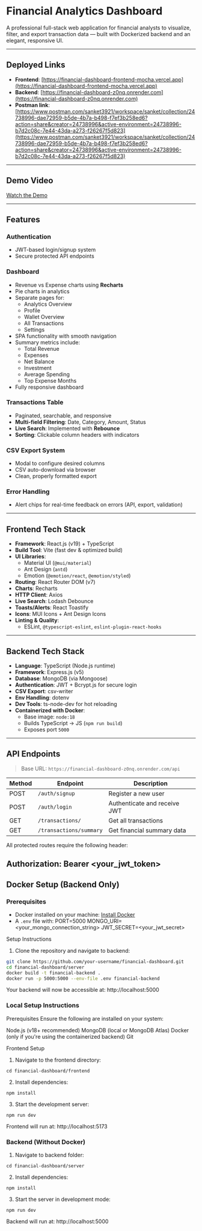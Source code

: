 # Financial Analytics Dashboard

A professional full-stack web application for financial analysts to visualize, filter, and export transaction data — built with Dockerized backend and an elegant, responsive UI.

---

## Deployed Links

- **Frontend**: [https://financial-dashboard-frontend-mocha.vercel.app](https://financial-dashboard-frontend-mocha.vercel.app)
- **Backend**: [https://financial-dashboard-z0nq.onrender.com](https://financial-dashboard-z0nq.onrender.com)
- **Postman link**: [https://www.postman.com/sanket3921/workspace/sanket/collection/24738996-dae72959-b5de-4b7a-b498-f7ef3b258ed6?action=share&creator=24738996&active-environment=24738996-b7d2c08c-7e44-43da-a273-f26267f5d823](https://www.postman.com/sanket3921/workspace/sanket/collection/24738996-dae72959-b5de-4b7a-b498-f7ef3b258ed6?action=share&creator=24738996&active-environment=24738996-b7d2c08c-7e44-43da-a273-f26267f5d823)

---

##  Demo Video

[ Watch the Demo](#) <!-- Replace with actual video link when available -->

---

## Features

###  Authentication
- JWT-based login/signup system
- Secure protected API endpoints

###  Dashboard
- Revenue vs Expense charts using **Recharts**
- Pie charts in analytics
- Separate pages for:
  - Analytics Overview
  - Profile
  - Wallet Overview
  - All Transactions
  - Settings
- SPA functionality with smooth navigation
- Summary metrics include:
  - Total Revenue
  - Expenses
  - Net Balance
  - Investment
  - Average Spending
  - Top Expense Months
- Fully responsive dashboard

###  Transactions Table
- Paginated, searchable, and responsive
- **Multi-field Filtering**: Date, Category, Amount, Status
- **Live Search**: Implemented with **Rebounce**
- **Sorting**: Clickable column headers with indicators

###  CSV Export System
- Modal to configure desired columns
- CSV auto-download via browser
- Clean, properly formatted export

###  Error Handling
- Alert chips for real-time feedback on errors (API, export, validation)

---

##  Frontend Tech Stack

- **Framework**: React.js (v19) + TypeScript
- **Build Tool**: Vite (fast dev & optimized build)
- **UI Libraries**:
  - Material UI (`@mui/material`)
  - Ant Design (`antd`)
  - Emotion (`@emotion/react`, `@emotion/styled`)
- **Routing**: React Router DOM (v7)
- **Charts**: Recharts
- **HTTP Client**: Axios
- **Live Search**: Lodash Debounce
- **Toasts/Alerts**: React Toastify
- **Icons**: MUI Icons + Ant Design Icons
- **Linting & Quality**:
  - ESLint, `@typescript-eslint`, `eslint-plugin-react-hooks`

---

##  Backend Tech Stack

- **Language**: TypeScript (Node.js runtime)
- **Framework**: Express.js (v5)
- **Database**: MongoDB (via Mongoose)
- **Authentication**: JWT + Bcrypt.js for secure login
- **CSV Export**: csv-writer
- **Env Handling**: dotenv
- **Dev Tools**: ts-node-dev for hot reloading
- **Containerized with Docker**:
  - Base image: `node:18`
  - Builds TypeScript → JS (`npm run build`)
  - Exposes port `5000`

---

##  API Endpoints

> Base URL: `https://financial-dashboard-z0nq.onrender.com/api`

| Method | Endpoint                         | Description               |
|--------|----------------------------------|---------------------------|
| POST   | `/auth/signup`                   | Register a new user       |
| POST   | `/auth/login`                    | Authenticate and receive JWT |
| GET    | `/transactions/`                 | Get all transactions      |
| GET    | `/transactions/summary`         | Get financial summary data |

All protected routes require the following header:

Authorization: Bearer <your_jwt_token>
---
##  Docker Setup (Backend Only)

###  Prerequisites
- Docker installed on your machine: [Install Docker](https://docs.docker.com/get-docker/)
- A `.env` file with:
PORT=5000
MONGO_URI=<your_mongo_connection_string>
JWT_SECRET=<your_jwt_secret>

Setup Instructions
1. Clone the repository and navigate to backend:
```bash
git clone https://github.com/your-username/financial-dashboard.git
cd financial-dashboard/server
docker build -t financial-backend .
docker run -p 5000:5000 --env-file .env financial-backend
```
Your backend will now be accessible at:
http://localhost:5000

### Local Setup Instructions
Prerequisites
Ensure the following are installed on your system:

Node.js (v18+ recommended)
MongoDB (local or MongoDB Atlas)
Docker (only if you're using the containerized backend)
Git

Frontend Setup
1. Navigate to the frontend directory:
```
cd financial-dashboard/frontend
```
2. Install dependencies:
```
npm install
```
3. Start the development server:
```
npm run dev
```
Frontend will run at:
http://localhost:5173

### Backend (Without Docker)
1. Navigate to backend folder:
```
cd financial-dashboard/server
```
2. Install dependencies:
```
npm install
```
3. Start the server in development mode:
```
npm run dev
```
Backend will run at:
http://localhost:5000



